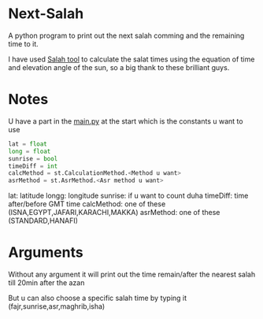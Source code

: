 # Next-Salah
A python program to print out the next salah comming and the remaining time to it.

I have used [Salah tool](https://pypi.org/project/salat/) to calculate the salat times using the equation of time and elevation angle of the sun, so a big thank to these brilliant guys.

# Notes

U have a part in the [main.py](./main.py) at the start which is the constants u want to use

```py
lat = float
long = float
sunrise = bool
timeDiff = int
calcMethod = st.CalculationMethod.<Method u want>
asrMethod = st.AsrMethod.<Asr method u want>
```
lat: latitude
longg: longitude
sunrise: if u want to count duha
timeDiff: time after/before GMT time
calcMethod: one of these (ISNA,EGYPT,JAFARI,KARACHI,MAKKA)
asrMethod: one of these (STANDARD,HANAFI)

# Arguments
Without any argument it will print out the time remain/after the nearest salah till 20min after the azan

But u can also choose a specific salah time by typing it (fajr,sunrise,asr,maghrib,isha)
